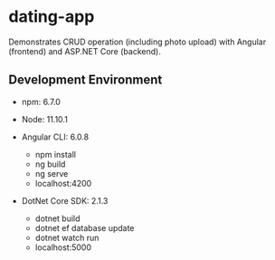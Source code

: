 # dating-app
Demonstrates CRUD operation (including photo upload) with Angular (frontend) and ASP.NET Core (backend).

## Development Environment
- npm: 6.7.0
- Node: 11.10.1
- Angular CLI: 6.0.8
  - npm install
  - ng build
  - ng serve
  - localhost:4200

- DotNet Core SDK: 2.1.3
  - dotnet build
  - dotnet ef database update
  - dotnet watch run
  - localhost:5000

